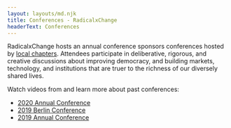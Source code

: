 ```yaml
---
layout: layouts/md.njk
title: Conferences - RadicalxChange
headerText: Conferences
---
```


RadicalxChange hosts an annual conference sponsors conferences hosted by [local chapters](/chapters). Attendees participate in deliberative, rigorous, and creative discussions about improving democracy, and building markets, technology, and institutions that are truer to the richness of our diversely shared lives.

Watch videos from and learn more about past conferences:

- [2020 Annual Conference](/2020-conference)
- [2019 Berlin Conference](/2019-berlin)
- [2019 Annual Conference](/2019-conference)
